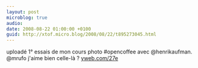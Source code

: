 ```yaml
---
layout: post
microblog: true
audio: 
date: 2008-08-22 01:00:00 +0100
guid: http://xtof.micro.blog/2008/08/22/t895273045.html
---
```

uploadé 1° essais de mon cours photo #opencoffee avec @henrikaufman. @mrufo j'aime bien celle-là ?  [yweb.com/27e](http://yweb.com/27e)
